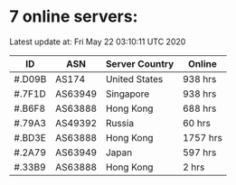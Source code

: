 # 7 online servers:

Latest update at: Fri May 22 03:10:11 UTC 2020

| ID | ASN | Server Country | Online |
| -- | --- | -------------- | ------ |
| #.D09B | AS174 | United States | 938 hrs |
| #.7F1D | AS63949 | Singapore | 938 hrs |
| #.B6F8 | AS63888 | Hong Kong | 688 hrs |
| #.79A3 | AS49392 | Russia | 60 hrs |
| #.BD3E | AS63888 | Hong Kong | 1757 hrs |
| #.2A79 | AS63949 | Japan | 597 hrs |
| #.33B9 | AS63888 | Hong Kong | 2 hrs |

